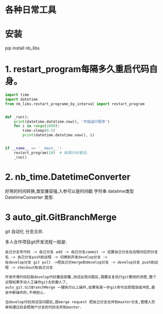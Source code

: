# 各种日常工具

# 安装

pip install nb_libs

# 1. restart_program每隔多久重启代码自身。

```python
import time
import datetime
from nb_libs.restart_programe_by_interval import restart_program


def _run():
    print(datetime.datetime.now(), '开始运行程序')
    for i in range(1000):
        time.sleep(0.5)
        print(datetime.datetime.now(), i)


if __name__ == '__main__':
    restart_program(10)  # 每隔10秒重启。
    _run()
```


# 2. nb_time.DatetimeConverter

好用的时间转换,类型兼容强,入参可以是时间戳 字符串 datatime类型 DatetimeConverter 类型.

# 3 auto_git.GitBranchMerge

git 自动化 分支合并.

多人合作项目git开发流程一般是:
```
自己分支写代码 -> 自己分支 add -> 自己分支commit -> 设置自己分支在远程对应的分支名 -> 自己分支push到远程 -> 切换到开发develop分支 -> 
在develop分支 git pull ->把自己分merge到develop分支 -> develop分支 push到远程 -> checkout到自己分支

开发环境代码拉取develop代码重启部署,测试出现问题后,需要反复执行git繁琐的流程,整个过程如果手动人工操作git太折磨人了,
auto_git.GitBranchMerge 一键执行以上操作,如果有某一步git命令出现错误或冲突,是会中断操作的,不用担心.

当develop代码测试没问题后,提merge request 把自己分支合并到master分支,管理人员审核通过后会把用户分支的代码合并到master.
```